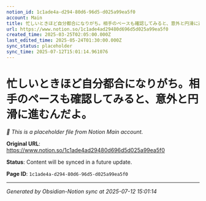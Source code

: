 ```yaml
---
notion_id: 1c1ade4a-d294-80d6-96d5-d025a99ea5f0
account: Main
title: 忙しいときほど自分都合になりがち。相手のペースも確認してみると、意外と円滑に進むんだよ。
url: https://www.notion.so/1c1ade4ad29480d696d5d025a99ea5f0
created_time: 2025-03-25T02:05:00.000Z
last_edited_time: 2025-05-24T01:30:00.000Z
sync_status: placeholder
sync_time: 2025-07-12T15:01:14.961076
---
```


# 忙しいときほど自分都合になりがち。相手のペースも確認してみると、意外と円滑に進むんだよ。

*🔄 This is a placeholder file from Notion Main account.*

**Original URL**: https://www.notion.so/1c1ade4ad29480d696d5d025a99ea5f0

**Status**: Content will be synced in a future update.

**Page ID**: `1c1ade4a-d294-80d6-96d5-d025a99ea5f0`

---

*Generated by Obsidian-Notion sync at 2025-07-12 15:01:14*
